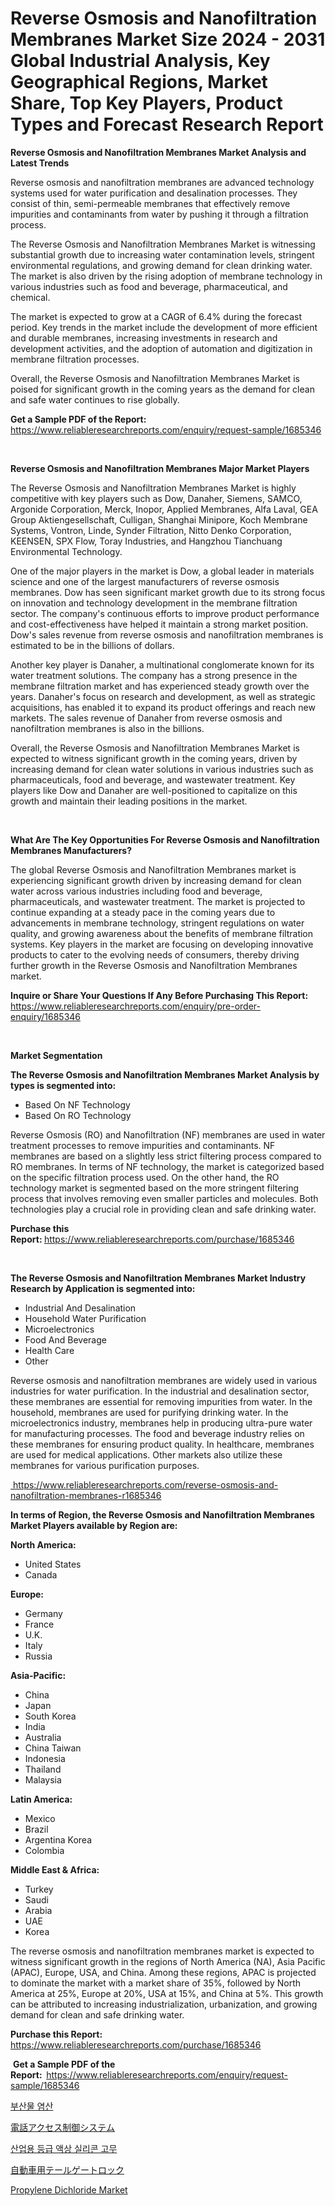 <p><h1>Reverse Osmosis and Nanofiltration Membranes Market Size 2024 - 2031 Global Industrial Analysis, Key Geographical Regions, Market Share, Top Key Players, Product Types and Forecast Research Report</h1></p><p><strong>Reverse Osmosis and Nanofiltration Membranes Market Analysis and Latest Trends</strong></p>
<p><p>Reverse osmosis and nanofiltration membranes are advanced technology systems used for water purification and desalination processes. They consist of thin, semi-permeable membranes that effectively remove impurities and contaminants from water by pushing it through a filtration process.</p><p>The Reverse Osmosis and Nanofiltration Membranes Market is witnessing substantial growth due to increasing water contamination levels, stringent environmental regulations, and growing demand for clean drinking water. The market is also driven by the rising adoption of membrane technology in various industries such as food and beverage, pharmaceutical, and chemical.</p><p>The market is expected to grow at a CAGR of 6.4% during the forecast period. Key trends in the market include the development of more efficient and durable membranes, increasing investments in research and development activities, and the adoption of automation and digitization in membrane filtration processes.</p><p>Overall, the Reverse Osmosis and Nanofiltration Membranes Market is poised for significant growth in the coming years as the demand for clean and safe water continues to rise globally.</p></p>
<p><strong>Get a Sample PDF of the Report:&nbsp;</strong> <a href="https://www.reliableresearchreports.com/enquiry/request-sample/1685346">https://www.reliableresearchreports.com/enquiry/request-sample/1685346</a></p>
<p>&nbsp;</p>
<p><strong>Reverse Osmosis and Nanofiltration Membranes Major Market Players</strong></p>
<p><p>The Reverse Osmosis and Nanofiltration Membranes Market is highly competitive with key players such as Dow, Danaher, Siemens, SAMCO, Argonide Corporation, Merck, Inopor, Applied Membranes, Alfa Laval, GEA Group Aktiengesellschaft, Culligan, Shanghai Minipore, Koch Membrane Systems, Vontron, Linde, Synder Filtration, Nitto Denko Corporation, KEENSEN, SPX Flow, Toray Industries, and Hangzhou Tianchuang Environmental Technology.</p><p>One of the major players in the market is Dow, a global leader in materials science and one of the largest manufacturers of reverse osmosis membranes. Dow has seen significant market growth due to its strong focus on innovation and technology development in the membrane filtration sector. The company's continuous efforts to improve product performance and cost-effectiveness have helped it maintain a strong market position. Dow's sales revenue from reverse osmosis and nanofiltration membranes is estimated to be in the billions of dollars.</p><p>Another key player is Danaher, a multinational conglomerate known for its water treatment solutions. The company has a strong presence in the membrane filtration market and has experienced steady growth over the years. Danaher's focus on research and development, as well as strategic acquisitions, has enabled it to expand its product offerings and reach new markets. The sales revenue of Danaher from reverse osmosis and nanofiltration membranes is also in the billions.</p><p>Overall, the Reverse Osmosis and Nanofiltration Membranes Market is expected to witness significant growth in the coming years, driven by increasing demand for clean water solutions in various industries such as pharmaceuticals, food and beverage, and wastewater treatment. Key players like Dow and Danaher are well-positioned to capitalize on this growth and maintain their leading positions in the market.</p></p>
<p>&nbsp;</p>
<p><strong>What Are The Key Opportunities For Reverse Osmosis and Nanofiltration Membranes Manufacturers?</strong></p>
<p><p>The global Reverse Osmosis and Nanofiltration Membranes market is experiencing significant growth driven by increasing demand for clean water across various industries including food and beverage, pharmaceuticals, and wastewater treatment. The market is projected to continue expanding at a steady pace in the coming years due to advancements in membrane technology, stringent regulations on water quality, and growing awareness about the benefits of membrane filtration systems. Key players in the market are focusing on developing innovative products to cater to the evolving needs of consumers, thereby driving further growth in the Reverse Osmosis and Nanofiltration Membranes market.</p></p>
<p><strong>Inquire or Share Your Questions If Any Before Purchasing This Report:</strong> <a href="https://www.reliableresearchreports.com/enquiry/pre-order-enquiry/1685346">https://www.reliableresearchreports.com/enquiry/pre-order-enquiry/1685346</a></p>
<p>&nbsp;</p>
<p><strong>Market Segmentation</strong></p>
<p><strong>The Reverse Osmosis and Nanofiltration Membranes Market Analysis by types is segmented into:</strong></p>
<p><ul><li>Based On NF Technology</li><li>Based On RO Technology</li></ul></p>
<p><p>Reverse Osmosis (RO) and Nanofiltration (NF) membranes are used in water treatment processes to remove impurities and contaminants. NF membranes are based on a slightly less strict filtering process compared to RO membranes. In terms of NF technology, the market is categorized based on the specific filtration process used. On the other hand, the RO technology market is segmented based on the more stringent filtering process that involves removing even smaller particles and molecules. Both technologies play a crucial role in providing clean and safe drinking water.</p></p>
<p><strong>Purchase this Report:&nbsp;</strong><a href="https://www.reliableresearchreports.com/purchase/1685346">https://www.reliableresearchreports.com/purchase/1685346</a></p>
<p>&nbsp;</p>
<p><strong>The Reverse Osmosis and Nanofiltration Membranes Market Industry Research by Application is segmented into:</strong></p>
<p><ul><li>Industrial And Desalination</li><li>Household Water Purification</li><li>Microelectronics</li><li>Food And Beverage</li><li>Health Care</li><li>Other</li></ul></p>
<p><p>Reverse osmosis and nanofiltration membranes are widely used in various industries for water purification. In the industrial and desalination sector, these membranes are essential for removing impurities from water. In the household, membranes are used for purifying drinking water. In the microelectronics industry, membranes help in producing ultra-pure water for manufacturing processes. The food and beverage industry relies on these membranes for ensuring product quality. In healthcare, membranes are used for medical applications. Other markets also utilize these membranes for various purification purposes.</p></p>
<p><a href="https://www.reliableresearchreports.com/reverse-osmosis-and-nanofiltration-membranes-r1685346">&nbsp;https://www.reliableresearchreports.com/reverse-osmosis-and-nanofiltration-membranes-r1685346</a></p>
<p><strong>In terms of Region, the Reverse Osmosis and Nanofiltration Membranes Market Players available by Region are:</strong></p>
<p>
    <p> <strong> North America: </strong>
        <ul>
            <li>United States</li>
            <li>Canada</li>
        </ul>
        </p> 
    <p> <strong> Europe: </strong>
        <ul>
            <li>Germany</li>
            <li>France</li>
            <li>U.K.</li>
            <li>Italy</li>
            <li>Russia</li>
        </ul>
        </p> 
    <p> <strong> Asia-Pacific: </strong>
        <ul>
            <li>China</li>
            <li>Japan</li>
            <li>South Korea</li>
            <li>India</li>
            <li>Australia</li>
            <li>China Taiwan</li>
            <li>Indonesia</li>
            <li>Thailand</li>
            <li>Malaysia</li>
        </ul>
        </p> 
    <p> <strong> Latin America: </strong>
        <ul>
            <li>Mexico</li>
            <li>Brazil</li>
            <li>Argentina Korea</li>
            <li>Colombia</li>
        </ul>
        </p> 
    <p> <strong> Middle East & Africa: </strong>
        <ul>
            <li>Turkey</li>
            <li>Saudi</li>
            <li>Arabia</li>
            <li>UAE</li>
            <li>Korea</li>
        </ul>
    </p>
    </p>
<p><p>The reverse osmosis and nanofiltration membranes market is expected to witness significant growth in the regions of North America (NA), Asia Pacific (APAC), Europe, USA, and China. Among these regions, APAC is projected to dominate the market with a market share of 35%, followed by North America at 25%, Europe at 20%, USA at 15%, and China at 5%. This growth can be attributed to increasing industrialization, urbanization, and growing demand for clean and safe drinking water.</p></p>
<p><strong>Purchase this Report: </strong><a href="https://www.reliableresearchreports.com/purchase/1685346">https://www.reliableresearchreports.com/purchase/1685346</a></p>
<p>&nbsp;<strong>Get a Sample PDF of the Report:&nbsp;&nbsp;</strong><a href="https://www.reliableresearchreports.com/enquiry/request-sample/1685346">https://www.reliableresearchreports.com/enquiry/request-sample/1685346</a></p>
<p><strong></strong></p>
<p><p><a href="https://github.com/regina00882/Market-Research-Report-List-1/blob/main/5652303105950.md">부산물 염산</a></p><p><a href="https://github.com/Sophiaard2003/Market-Research-Report-List-2/blob/main/3296380111088.md">電話アクセス制御システム</a></p><p><a href="https://github.com/lzrvbyqzftro57/Market-Research-Report-List-2/blob/main/7713286105951.md">산업용 등급 액상 실리콘 고무</a></p><p><a href="https://github.com/hilmi-2a/Market-Research-Report-List-2/blob/main/4313653111087.md">自動車用テールゲートロック</a></p><p><a href="https://github.com/jerrycopelandthomaswsqd8q/Market-Research-Report-List-3/blob/main/propylene-dichloride-market.md">Propylene Dichloride Market</a></p></p>